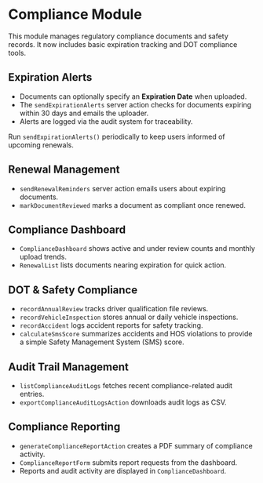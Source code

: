 # Compliance Module

This module manages regulatory compliance documents and safety records. It now includes basic expiration tracking and DOT compliance tools.

## Expiration Alerts

- Documents can optionally specify an **Expiration Date** when uploaded.
- The `sendExpirationAlerts` server action checks for documents expiring within 30 days and emails the uploader.
- Alerts are logged via the audit system for traceability.

Run `sendExpirationAlerts()` periodically to keep users informed of upcoming renewals.

## Renewal Management

- `sendRenewalReminders` server action emails users about expiring documents.
- `markDocumentReviewed` marks a document as compliant once renewed.

## Compliance Dashboard

- `ComplianceDashboard` shows active and under review counts and monthly upload trends.
- `RenewalList` lists documents nearing expiration for quick action.

## DOT & Safety Compliance

- `recordAnnualReview` tracks driver qualification file reviews.
- `recordVehicleInspection` stores annual or daily vehicle inspections.
- `recordAccident` logs accident reports for safety tracking.
- `calculateSmsScore` summarizes accidents and HOS violations to provide a simple Safety Management System (SMS) score.


## Audit Trail Management

- `listComplianceAuditLogs` fetches recent compliance-related audit entries.
- `exportComplianceAuditLogsAction` downloads audit logs as CSV.

## Compliance Reporting

- `generateComplianceReportAction` creates a PDF summary of compliance activity.
- `ComplianceReportForm` submits report requests from the dashboard.
- Reports and audit activity are displayed in `ComplianceDashboard`.
